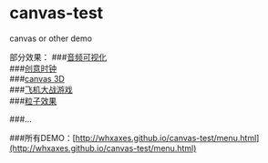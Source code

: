 # canvas-test

canvas or other demo

部分效果：
###[音频可视化](http://whxaxes.github.io/canvas-test/src/Funny-demo/musicPlayer/index.html)<br>
###[创意时钟](http://whxaxes.github.io/canvas-test/src/Funny-demo/coolClock/index.html)<br>
###[canvas 3D](http://whxaxes.github.io/canvas-test/src/3D-demo/coolClock/3Dcubes_2.html)<br>
###[飞机大战游戏](http://whxaxes.github.io/canvas-test/src/Game-demo/planGame/index.html)<br>
###[粒子效果](http://whxaxes.github.io/canvas-test/src/Particle-demo/orangutan/index.html)<br>

###...

###所有DEMO：[http://whxaxes.github.io/canvas-test/menu.html](http://whxaxes.github.io/canvas-test/menu.html)<br />
